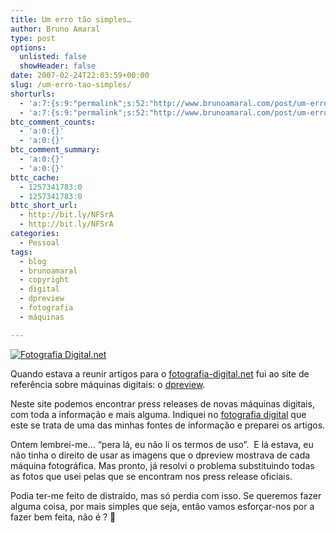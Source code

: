 ```yaml
---
title: Um erro tão simples…
author: Bruno Amaral
type: post
options:
  unlisted: false
  showHeader: false
date: 2007-02-24T22:03:59+00:00
slug: /um-erro-tao-simples/
shorturls:
  - 'a:7:{s:9:"permalink";s:52:"http://www.brunoamaral.com/post/um-erro-tao-simples/";s:7:"tinyurl";s:25:"http://tinyurl.com/cqk5q5";s:4:"isgd";s:17:"http://is.gd/pHth";s:5:"bitly";s:20:"http://bit.ly/3x9XY2";s:5:"snipr";s:22:"http://snipr.com/evddo";s:5:"snurl";s:22:"http://snurl.com/evddo";s:7:"snipurl";s:24:"http://snipurl.com/evddo";}'
  - 'a:7:{s:9:"permalink";s:52:"http://www.brunoamaral.com/post/um-erro-tao-simples/";s:7:"tinyurl";s:25:"http://tinyurl.com/cqk5q5";s:4:"isgd";s:17:"http://is.gd/pHth";s:5:"bitly";s:20:"http://bit.ly/3x9XY2";s:5:"snipr";s:22:"http://snipr.com/evddo";s:5:"snurl";s:22:"http://snurl.com/evddo";s:7:"snipurl";s:24:"http://snipurl.com/evddo";}'
btc_comment_counts:
  - 'a:0:{}'
  - 'a:0:{}'
btc_comment_summary:
  - 'a:0:{}'
  - 'a:0:{}'
bttc_cache:
  - 1257341783:0
  - 1257341783:0
bttc_short_url:
  - http://bit.ly/NFSrA
  - http://bit.ly/NFSrA
categories:
  - Pessoal
tags:
  - blog
  - brunoamaral
  - copyright
  - digital
  - dpreview
  - fotografia
  - máquinas

---
```

[<img src="/wp-content/uploads/fotografia-digital.jpg" alt="Fotografia Digital.net" align="" class="img-raised" />][1]

Quando estava a reunir artigos para o [fotografia-digital.net][1] fui ao site de referência sobre máquinas digitais: o [dpreview][2].

Neste site podemos encontrar press releases de novas máquinas digitais, com toda a informação e mais alguma. Indiquei no [fotografia digital][1] que este se trata de uma das minhas fontes de informação e preparei os artigos.

Ontem lembrei-me&#8230; &#8220;pera lá, eu não li os termos de uso&#8221;.  E lá estava, eu não tinha o direito de usar as imagens que o dpreview mostrava de cada máquina fotográfica. Mas pronto, já resolvi o problema substituindo todas as fotos que usei pelas que se encontram nos press release oficiais.

Podia ter-me feito de distraído, mas só perdia com isso. Se queremos fazer alguma coisa, por mais simples que seja, então vamos esforçar-nos por a fazer bem feita, não é ? 🙂

 [1]: http://www.fotografia-digital.net
 [2]: http://www.dpreview.com